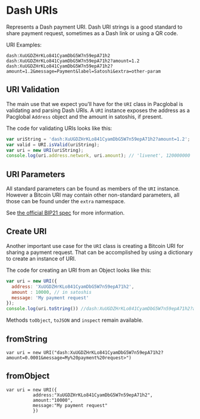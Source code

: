 # Dash URIs
Represents a Dash payment URI. Dash URI strings is a good standard to share payment request, sometimes as a Dash link or using a QR code.

URI Examples:

```
dash:XuUGDZHrKLo841CyamDbG5W7n59epA71h2
dash:XuUGDZHrKLo841CyamDbG5W7n59epA71h2?amount=1.2
dash:XuUGDZHrKLo841CyamDbG5W7n59epA71h2?amount=1.2&message=Payment&label=Satoshi&extra=other-param
```

## URI Validation
The main use that we expect you'll have for the `URI` class in Pacglobal is validating and parsing Dash URIs. A `URI` instance exposes the address as a Pacglobal `Address` object and the amount in satoshis, if present.

The code for validating URIs looks like this:

```javascript
var uriString = 'dash:XuUGDZHrKLo841CyamDbG5W7n59epA71h2?amount=1.2';
var valid = URI.isValid(uriString);
var uri = new URI(uriString);
console.log(uri.address.network, uri.amount); // 'livenet', 120000000
```

## URI Parameters
All standard parameters can be found as members of the `URI` instance. However a Bitcoin URI may contain other non-standard parameters, all those can be found under the `extra` namespace.

See [the official BIP21 spec](https://github.com/bitcoin/bips/blob/master/bip-0021.mediawiki) for more information.

## Create URI
Another important use case for the `URI` class is creating a Bitcoin URI for sharing a payment request. That can be accomplished by using a dictionary to create an instance of URI.

The code for creating an URI from an Object looks like this:

```javascript
var uri = new URI({
  address: 'XuUGDZHrKLo841CyamDbG5W7n59epA71h2',
  amount : 10000, // in satoshis
  message: 'My payment request'
});
console.log(uri.toString()) //dash:XuUGDZHrKLo841CyamDbG5W7n59epA71h2?amount=0.0001&message=My%20payment%20request
```

Methods `toObject`, `toJSON` and `inspect` remain available.

## fromString

```
var uri = new URI("dash:XuUGDZHrKLo841CyamDbG5W7n59epA71h2?amount=0.0001&message=My%20payment%20request>")
```


## fromObject
```
var uri = new URI({
          address:"XuUGDZHrKLo841CyamDbG5W7n59epA71h2",
          amount:"10000",
          message:"My payment request"
          })
```

